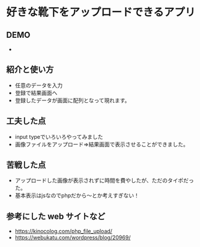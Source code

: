 # 好きな靴下をアップロードできるアプリ

## DEMO

  - 

## 紹介と使い方

  - 任意のデータを入力
  - 登録で結果画面へ
  - 登録したデータが画面に配列となって現れます。

## 工夫した点

  - input typeでいろいろやってみました
  - 画像ファイルをアップロード⇒結果画面で表示させることができました。

## 苦戦した点

  - アップロードした画像が表示されずに時間を費やしたが、ただのタイポだった。
  - 基本表示はjsなのでphpだから～とか考えすぎない！


## 参考にした web サイトなど

  - https://kinocolog.com/php_file_upload/
  - https://webukatu.com/wordpress/blog/20969/
